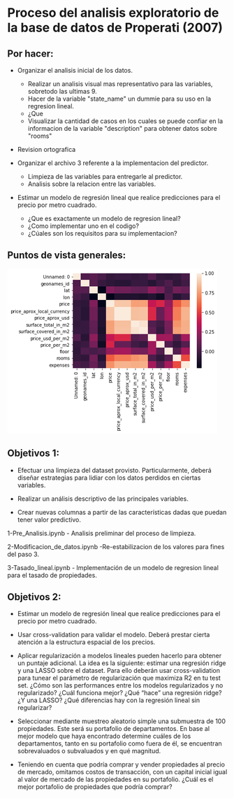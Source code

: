 # Proceso del analisis exploratorio de la base de datos de Properati (2007)

## **Por hacer:**

- Organizar el analisis inicial de los datos.
  - Realizar un analisis visual mas representativo para las variables, sobretodo las ultimas 9.
  - Hacer de la variable "state_name" un dummie para su uso en la regresion lineal.
   - ¿Que
  - Visualizar la cantidad de casos en los cuales se puede confiar en la informacion de la variable "description" para obtener datos sobre "rooms"
- Revision ortografica

- Organizar el archivo 3 referente a la implementacion del predictor.
  - Limpieza de las variables para entregarle al predictor.
  - Analisis sobre la relacion entre las variables.
  
- Estimar un modelo de regresión lineal que realice predicciones para el precio por metro cuadrado.
  - ¿Que es exactamente un modelo de regresion lineal?
  - ¿Como implementar uno en el codigo?
  - ¿Cúales son los requisitos para su implementacion?

## **Puntos de vista generales:**

![alt text](https://github.com/Villamaru/stunning-octo-waffle/blob/master/imagenes/heatmap.png "Heatmap")


## **Objetivos 1:**
 
- Efectuar una limpieza del dataset provisto. Particularmente, deberá diseñar estrategias para lidiar con los datos perdidos en ciertas variables. 

- Realizar un análisis descriptivo de las principales variables. 

- Crear nuevas columnas a partir de las características dadas que puedan tener valor predictivo. 
 
1-Pre_Analisis.ipynb - Analisis preliminar del proceso de limpieza.

2-Modificacion_de_datos.ipynb -Re-estabilizacion de los valores para fines del paso 3.

3-Tasado_lineal.ipynb - Implementación de un modelo de regresion lineal para el tasado de propiedades.


  

## **Objetivos 2:**

- Estimar un modelo de regresión lineal que realice predicciones para el precio por metro cuadrado.

- Usar cross-validation para validar el modelo. Deberá prestar cierta atención a la estructura espacial de los precios.

- Aplicar regularización a modelos lineales pueden hacerlo para obtener un puntaje adicional. La idea es la siguiente: estimar una regresión ridge y una LASSO sobre el dataset. Para ello deberán usar cross-validation para tunear el parámetro de regularización que maximiza R2 en tu test set. ¿Cómo son las performances entre los modelos regularizados y no regularizado? ¿Cuál funciona mejor? ¿Qué “hace” una regresión ridge? ¿Y una LASSO? ¿Qué diferencias hay con la regresión lineal sin regularizar?

- Seleccionar mediante muestreo aleatorio simple una submuestra de 100 propiedades. Este será su portafolio de departamentos. En base al mejor modelo que haya encontrado determine cuáles de los departamentos, tanto en su portafolio como fuera de él, se encuentran sobrevaluados o subvaluados y en qué magnitud.

- Teniendo en cuenta que podría comprar y vender propiedades al precio de mercado, omitamos costos de transacción, con un capital inicial igual al valor de mercado de las propiedades en su portafolio. ¿Cuál es el mejor portafolio de propiedades que podría comprar?

